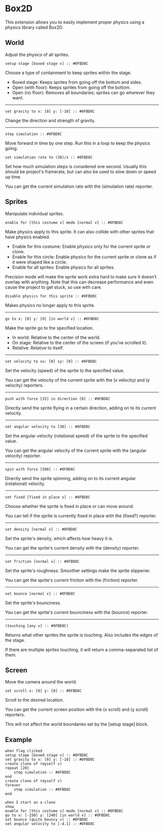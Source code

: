 # Box2D

This extension allows you to easily implement proper physics using a physics library called Box2D.

## World

Adjust the physics of all sprites.

```scratch
setup stage [boxed stage v] :: #0FBD8C
```
Choose a type of containment to keep sprites within the stage.

 - Boxed stage: Keeps sprites from going off the bottom and sides.
 - Open (with floor): Keeps sprites from going off the bottom.
 - Open (no floor): Removes all boundaries; sprites can go wherever they want.

---

```scratch
set gravity to x: [0] y: [-10] :: #0FBD8C
```
Change the direction and strength of gravity.

---

```scratch
step simulation :: #0FBD8C
```

Move forward in time by one step. Run this in a loop to keep the physics going.


```scratch
set simulation rate to (30)/s :: #0FBD8C
```

Set how much simulation steps is considered one second. Usually this should be project's framerate, but can also be used to slow down or speed up time.

You can get the current simulation rate with the (simulation rate) reporter.

## Sprites

Manipulate individual sprites.

```scratch
enable for [this costume v] mode [normal v] :: #0FBD8C
```

Make physics apply to this sprite. It can also collide with other sprites that have physics enabled.

 - Enable for this costume: Enable physics only for the current sprite or clone.
 - Enable for this circle: Enable physics for the current sprite or clone as if it were shaped like a circle.
 - Enable for all sprites: Enable physics for all sprites.

Precision mode will make the sprite work extra hard to make sure it doesn't overlap with anything. Note that this can decrease performance and even cause the project to get stuck, so use with care.


```scratch
disable physics for this sprite :: #0FBD8C
```

Makes physics no longer apply to this sprite.

---

```scratch
go to x: [0] y: [0] [in world v] :: #0FBD8C
```

Make the sprite go to the specified location.

 - In world: Relative to the center of the world.
 - On stage: Relative to the center of the screen (if you've scrolled it).
 - Relative: Relative to itself.

---

```scratch
set velocity to sx: [0] sy: [0] :: #0FBD8C
```

Set the velocity (speed) of the sprite to the specified value.

You can get the velocity of the current sprite with the (x velocity) and (y velocity) reporters.

---

```scratch
push with force [25] in direction [0] :: #0FBD8C
```

Directly send the sprite flying in a certain direction, adding on to its current velocity.

---

```scratch
set angular velocity to [30] :: #0FBD8C
```
Set the angular velocity (rotational speed) of the sprite to the specified value.

You can get the angular velocity of the current sprite with the (angular velocity) reporter.

---

```scratch
spin with force [500] :: #0FBD8C
```
Directly send the sprite spinning, adding on to its current angular (rotational) velocity.

---

```scratch
set fixed [fixed in place v] :: #0FBD8C
```
Choose whether the sprite is fixed in place or can move around.

You can tell if the sprite is currently fixed in place with the (fixed?) reporter.

---

```scratch
set density [normal v] :: #0FBD8C
```
Set the sprite's density, which affects how heavy it is.

You can get the sprite's current density with the (density) reporter.

---

```scratch
set friction [normal v] :: #0FBD8C
```
Set the sprite's roughness. Smoother settings make the sprite slipperier.

You can get the sprite's current friction with the (friction) reporter.

---

```scratch
set bounce [normal v] :: #0FBD8C
```
Set the sprite's bounciness.

You can get the sprite's current bounciness with the (bounce) reporter.

---

```scratch
(touching [any v] :: #0FBD8C)
```
Returns what other sprites the sprite is touching. Also includes the edges of the stage.

If there are multiple sprites touching, it will return a comma-separated list of them.

## Screen

Move the camera around the world.

```scratch
set scroll x: [0] y: [0] :: #0FBD8C
```

Scroll to the desired location.

You can get the current screen position with the (x scroll) and (y scroll) reporters.

This will not affect the world boundaries set by the [setup stage] block.

## Example

```scratch
when flag clicked
setup stage [boxed stage v] :: #0FBD8C
set gravity to x: [0] y: [-10] :: #0FBD8C
create clone of (myself v)
repeat [20]
    step simulation :: #0FBD8C
end
create clone of (myself v)
forever
    step simulation :: #0FBD8C
end

when I start as a clone
show
enable for [this costume v] mode [normal v] :: #0FBD8C
go to x: [-150] y: [240] [in world v] :: #0FBD8C
set bounce [quite bouncy v] :: #0FBD8C
set angular velocity to [-4.1] :: #0FBD8C
```
